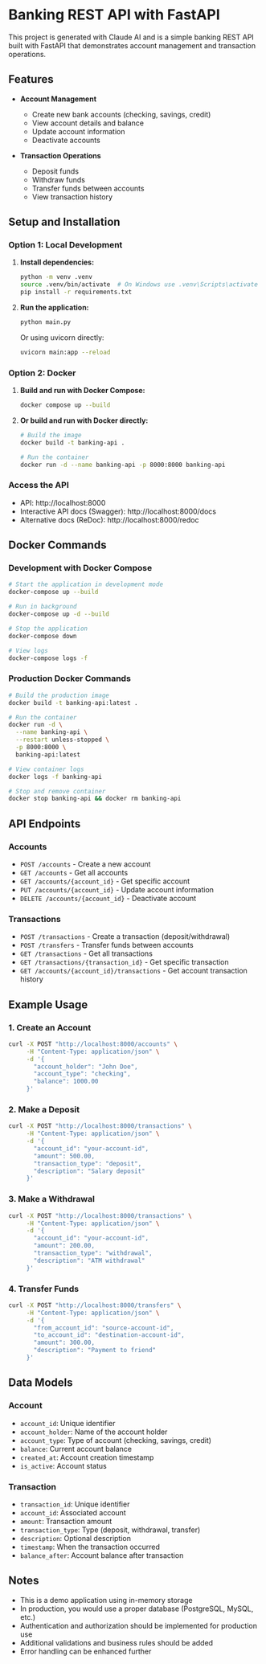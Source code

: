 # Banking REST API with FastAPI

This project is generated with Claude AI and is a simple banking REST API built with FastAPI that demonstrates account management and transaction operations.

## Features

- **Account Management**
  - Create new bank accounts (checking, savings, credit)
  - View account details and balance
  - Update account information
  - Deactivate accounts

- **Transaction Operations**
  - Deposit funds
  - Withdraw funds
  - Transfer funds between accounts
  - View transaction history

## Setup and Installation

### Option 1: Local Development

1. **Install dependencies:**
   ```bash
   python -m venv .venv
   source .venv/bin/activate  # On Windows use .venv\Scripts\activate
   pip install -r requirements.txt
   ```

2. **Run the application:**
   ```bash
   python main.py
   ```
   
   Or using uvicorn directly:
   ```bash
   uvicorn main:app --reload
   ```

### Option 2: Docker

1. **Build and run with Docker Compose:**
   ```bash
   docker compose up --build
   ```

2. **Or build and run with Docker directly:**
   ```bash
   # Build the image
   docker build -t banking-api .
   
   # Run the container
   docker run -d --name banking-api -p 8000:8000 banking-api
   ```

### Access the API
   - API: http://localhost:8000
   - Interactive API docs (Swagger): http://localhost:8000/docs
   - Alternative docs (ReDoc): http://localhost:8000/redoc

## Docker Commands

### Development with Docker Compose
```bash
# Start the application in development mode
docker-compose up --build

# Run in background
docker-compose up -d --build

# Stop the application
docker-compose down

# View logs
docker-compose logs -f
```

### Production Docker Commands
```bash
# Build the production image
docker build -t banking-api:latest .

# Run the container
docker run -d \
  --name banking-api \
  --restart unless-stopped \
  -p 8000:8000 \
  banking-api:latest

# View container logs
docker logs -f banking-api

# Stop and remove container
docker stop banking-api && docker rm banking-api
```

## API Endpoints

### Accounts

- `POST /accounts` - Create a new account
- `GET /accounts` - Get all accounts
- `GET /accounts/{account_id}` - Get specific account
- `PUT /accounts/{account_id}` - Update account information
- `DELETE /accounts/{account_id}` - Deactivate account

### Transactions

- `POST /transactions` - Create a transaction (deposit/withdrawal)
- `POST /transfers` - Transfer funds between accounts
- `GET /transactions` - Get all transactions
- `GET /transactions/{transaction_id}` - Get specific transaction
- `GET /accounts/{account_id}/transactions` - Get account transaction history

## Example Usage

### 1. Create an Account

```bash
curl -X POST "http://localhost:8000/accounts" \
     -H "Content-Type: application/json" \
     -d '{
       "account_holder": "John Doe",
       "account_type": "checking",
       "balance": 1000.00
     }'
```

### 2. Make a Deposit

```bash
curl -X POST "http://localhost:8000/transactions" \
     -H "Content-Type: application/json" \
     -d '{
       "account_id": "your-account-id",
       "amount": 500.00,
       "transaction_type": "deposit",
       "description": "Salary deposit"
     }'
```

### 3. Make a Withdrawal

```bash
curl -X POST "http://localhost:8000/transactions" \
     -H "Content-Type: application/json" \
     -d '{
       "account_id": "your-account-id",
       "amount": 200.00,
       "transaction_type": "withdrawal",
       "description": "ATM withdrawal"
     }'
```

### 4. Transfer Funds

```bash
curl -X POST "http://localhost:8000/transfers" \
     -H "Content-Type: application/json" \
     -d '{
       "from_account_id": "source-account-id",
       "to_account_id": "destination-account-id",
       "amount": 300.00,
       "description": "Payment to friend"
     }'
```

## Data Models

### Account
- `account_id`: Unique identifier
- `account_holder`: Name of the account holder
- `account_type`: Type of account (checking, savings, credit)
- `balance`: Current account balance
- `created_at`: Account creation timestamp
- `is_active`: Account status

### Transaction
- `transaction_id`: Unique identifier
- `account_id`: Associated account
- `amount`: Transaction amount
- `transaction_type`: Type (deposit, withdrawal, transfer)
- `description`: Optional description
- `timestamp`: When the transaction occurred
- `balance_after`: Account balance after transaction

## Notes

- This is a demo application using in-memory storage
- In production, you would use a proper database (PostgreSQL, MySQL, etc.)
- Authentication and authorization should be implemented for production use
- Additional validations and business rules should be added
- Error handling can be enhanced further
